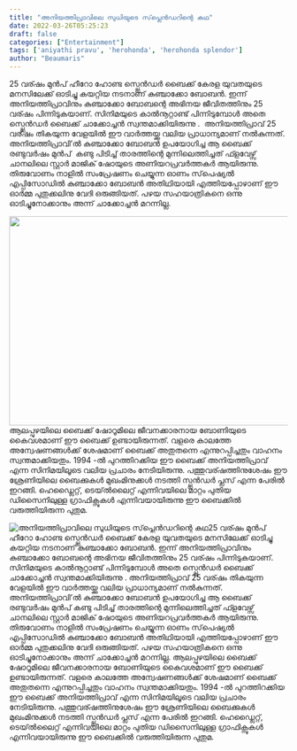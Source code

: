 ```yaml
---
title: "അനിയത്തിപ്രാവിലെ സുധിയുടെ സ്‌പ്ലെൻഡറിന്റെ കഥ"
date: 2022-03-26T05:25:23
draft: false
categories: ["Entertainment"]
tags: ['aniyathi pravu', 'herohonda', 'herohonda splendor']
author: "Beaumaris"
---
```


25 വര്ഷം മുൻപ് ഹീറോ ഹോണ്ട സ്പ്ലെൻഡർ ബൈക്ക് കേരള യുവതയുടെ മനസിലേക്ക് ഓടിച്ചു കയറ്റിയ നടനാണ് കുഞ്ചാക്കോ ബോബൻ. ഇന്ന് അനിയത്തിപ്രാവിനും കുഞ്ചാക്കോ ബോബന്റെ അഭിനയ ജീവിതത്തിനും 25 വര്ഷം പിന്നിടുകയാണ്. സിനിമയുടെ കാൽനൂറ്റാണ്ട് പിന്നിടുമ്പോൾ അതെ സ്പ്ലെൻഡർ ബൈക്ക് ചാക്കോച്ചൻ സ്വന്തമാക്കിയിരുന്നു .  അനിയത്തിപ്രാവ് 25 വര്ഷം തികയുന്ന വേളയിൽ ഈ വാർത്തയ്ക്കു വലിയ പ്രാധാന്യമാണ് നൽകുന്നത്. അനിയത്തിപ്രാവി’ൽ കുഞ്ചാക്കോ ബോബൻ ഉപയോഗിച്ച ആ ബൈക്ക്  രണ്ടുവർഷം മുൻപ്  കണ്ടു പിടിച്ച് താരത്തിന്റെ മുന്നിലെത്തിച്ചത് ഫ്ളവേഴ്സ് ചാനലിലെ സ്റ്റാർ മാജിക് ഷോയുടെ അണിയറപ്രവർത്തകർ ആയിരുന്നു. തിരുവോണം നാളിൽ സംപ്രേഷണം ചെയ്യുന്ന ഓണം സ്‌പെഷ്യൽ എപ്പിസോഡിൽ കുഞ്ചാക്കോ ബോബൻ അതിഥിയായി എത്തിയപ്പോഴാണ് ഈ ഓർമ്മ പുതുക്കലിനു വേദി ഒരുങ്ങിയത്. പഴയ സഹയാത്രികനെ ഒന്നു ഓടിച്ചുനോക്കാനും അന്ന് ചാക്കോച്ചൻ മറന്നില്ല.

<img class="wp-image-327471 aligncenter" src="https://cdn.boolokam.com/articles/2022/03/kkkukukuk.jpg" alt="" width="626" height="378" />ആലപ്പുഴയിലെ ബൈക്ക് ഷോറൂമിലെ ജീവനക്കാരനായ ബോണിയുടെ കൈവശമാണ് ഈ ബൈക്ക് ഉണ്ടായിരുന്നത്. വളരെ കാലത്തേ അന്വേഷണങ്ങൾക്ക് ശേഷമാണ് ബൈക്ക് അതുതന്നെ എന്നുറപ്പിച്ചതും വാഹനം സ്വന്തമാക്കിയതും. 1994 -ൽ പുറത്തിറക്കിയ ഈ ബൈക്ക് അനിയത്തിപ്രാവ് എന്ന സിനിമയിലൂടെ വലിയ പ്രചാരം നേടിയിരുന്നു. പത്തുവര്ഷത്തിനുശേഷം ഈ ശ്രേണിയിലെ ബൈക്കുകൾ മുഖംമിനുക്കൾ നടത്തി സ്പ്ലൻഡർ പ്ലസ് എന്ന പേരിൽ ഇറങ്ങി. ഹെഡ്ലൈറ്റ്, ടെയ്ൽലൈറ്റ് എന്നിവയിലെ മാറ്റം പുതിയ ഡിസൈനിലുള്ള ഗ്രാഫിക്സുകൾ എന്നിവയായിരുന്നു ഈ ബൈക്കിൽ വരുത്തിയിരുന്ന പുതുമ.


![അനിയത്തിപ്രാവിലെ സുധിയുടെ സ്‌പ്ലെൻഡറിന്റെ കഥ](https://cdn.boolokam.com/articles/2022/03/kkkukukuk.jpg)25 വര്ഷം മുൻപ് ഹീറോ ഹോണ്ട സ്പ്ലെൻഡർ ബൈക്ക് കേരള യുവതയുടെ മനസിലേക്ക് ഓടിച്ചു കയറ്റിയ നടനാണ് കുഞ്ചാക്കോ ബോബൻ. ഇന്ന് അനിയത്തിപ്രാവിനും കുഞ്ചാക്കോ ബോബന്റെ അഭിനയ ജീവിതത്തിനും 25 വര്ഷം പിന്നിടുകയാണ്. സിനിമയുടെ കാൽനൂറ്റാണ്ട് പിന്നിടുമ്പോൾ അതെ സ്പ്ലെൻഡർ ബൈക്ക് ചാക്കോച്ചൻ സ്വന്തമാക്കിയിരുന്നു . അനിയത്തിപ്രാവ് 25 വര്ഷം തികയുന്ന വേളയിൽ ഈ വാർത്തയ്ക്കു വലിയ പ്രാധാന്യമാണ് നൽകുന്നത്. അനിയത്തിപ്രാവി’ൽ കുഞ്ചാക്കോ ബോബൻ ഉപയോഗിച്ച ആ ബൈക്ക് രണ്ടുവർഷം മുൻപ് കണ്ടു പിടിച്ച് താരത്തിന്റെ മുന്നിലെത്തിച്ചത് ഫ്ളവേഴ്സ് ചാനലിലെ സ്റ്റാർ മാജിക് ഷോയുടെ അണിയറപ്രവർത്തകർ ആയിരുന്നു. തിരുവോണം നാളിൽ സംപ്രേഷണം ചെയ്യുന്ന ഓണം സ്‌പെഷ്യൽ എപ്പിസോഡിൽ കുഞ്ചാക്കോ ബോബൻ അതിഥിയായി എത്തിയപ്പോഴാണ് ഈ ഓർമ്മ പുതുക്കലിനു വേദി ഒരുങ്ങിയത്. പഴയ സഹയാത്രികനെ ഒന്നു ഓടിച്ചുനോക്കാനും അന്ന് ചാക്കോച്ചൻ മറന്നില്ല. ആലപ്പുഴയിലെ ബൈക്ക് ഷോറൂമിലെ ജീവനക്കാരനായ ബോണിയുടെ കൈവശമാണ് ഈ ബൈക്ക് ഉണ്ടായിരുന്നത്. വളരെ കാലത്തേ അന്വേഷണങ്ങൾക്ക് ശേഷമാണ് ബൈക്ക് അതുതന്നെ എന്നുറപ്പിച്ചതും വാഹനം സ്വന്തമാക്കിയതും. 1994 -ൽ പുറത്തിറക്കിയ ഈ ബൈക്ക് അനിയത്തിപ്രാവ് എന്ന സിനിമയിലൂടെ വലിയ പ്രചാരം നേടിയിരുന്നു. പത്തുവര്ഷത്തിനുശേഷം ഈ ശ്രേണിയിലെ ബൈക്കുകൾ മുഖംമിനുക്കൾ നടത്തി സ്പ്ലൻഡർ പ്ലസ് എന്ന പേരിൽ ഇറങ്ങി. ഹെഡ്ലൈറ്റ്, ടെയ്ൽലൈറ്റ് എന്നിവയിലെ മാറ്റം പുതിയ ഡിസൈനിലുള്ള ഗ്രാഫിക്സുകൾ എന്നിവയായിരുന്നു ഈ ബൈക്കിൽ വരുത്തിയിരുന്ന പുതുമ.
